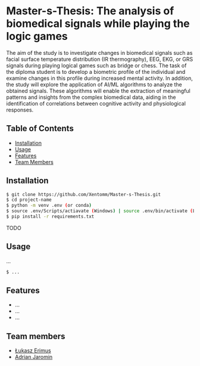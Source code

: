 # Master-s-Thesis: The analysis of biomedical signals while playing the logic games

The aim of the study is to investigate changes in biomedical signals such as facial surface temperature distribution (IR thermography), EEG, EKG, or GRS signals during playing logical games such as bridge or chess. The task of the diploma student is to develop a biometric profile of the individual and examine changes in this profile during increased mental activity. In addition, the study will explore the application of AI/ML algorithms to analyze the obtained signals. These algorithms will enable the extraction of meaningful patterns and insights from the complex biomedical data, aiding in the identification of correlations between cognitive activity and physiological responses.

## Table of Contents
- [Installation](#installation)
- [Usage](#usage)
- [Features](#features)
- [Team Members](#team-members)

## Installation

```bash
$ git clone https://github.com/Xentomm/Master-s-Thesis.git
$ cd project-name
$ python -m venv .env (or conda)
$ source .env/Scripts/actiavate (Windows) | source .env/bin/activate (Linux)
$ pip install -r requirements.txt
```
TODO
## Usage

...

```bash
$ ... 
```

## Features

- ...
- ...
- ...

## Team members

- [Łukasz Erimus](https://github.com/Xentomm)
- [Adrian Jaromin](https://github.com/IcyArcticc)
